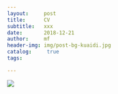 ```yaml
---
layout:     post
title:      CV
subtitle:   xxx
date:       2018-12-21
author:     mf
header-img: img/post-bg-kuaidi.jpg
catalog: 	 true
tags:

---
```




![](https://upload-images.jianshu.io/upload_images/545662-f9031dfcce085f8f.png?imageMogr2/auto-orient/strip%7CimageView2/2/w/459)






